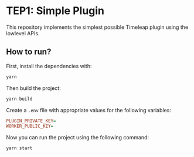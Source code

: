 # TEP1: Simple Plugin

This repository implements the simplest possible Timeleap plugin using
the lowlevel APIs.

## How to run?

First, install the dependencies with:

```bash
yarn
```

Then build the project:

```bash
yarn build
```

Create a `.env` file with appropriate values for the following variables:

```ini
PLUGIN_PRIVATE_KEY=
WORKER_PUBLIC_KEY=
```

Now you can run the project using the following command:

```bash
yarn start
```
